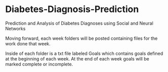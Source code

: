 # Diabetes-Diagnosis-Prediction
Prediction and Analysis of Diabetes Diagnoses using Social and Neural Networks

Moving forward, each week folders will be posted containing files for the work done that week.

Inside of each folder is a txt file labeled Goals which contains goals defined at the beginning of each week.
At the end of each week goals will be marked complete or incomplete.
